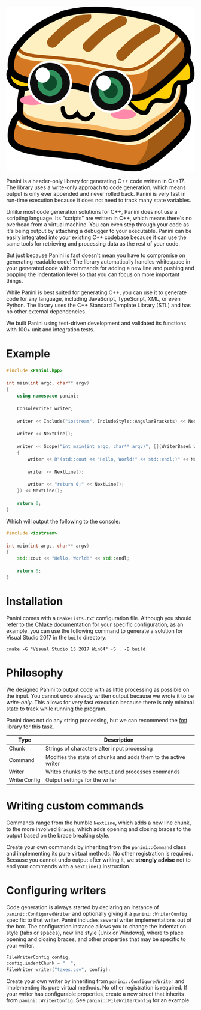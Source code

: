 ![Logo with a cute panini sandwich](./PaniniLogo.png)

Panini is a header-only library for generating C++ code written in C++17. The library uses a write-only approach to code generation, which means output is only ever appended and never rolled back. Panini is very fast in run-time execution because it does not need to track many state variables.

Unlike most code generation solutions for C++, Panini does not use a scripting language. Its "scripts" are written in C++, which means there's no overhead from a virtual machine. You can even step through your code as it's being output by attaching a debugger to your executable. Panini can be easily integrated into your existing C++ codebase because it can use the same tools for retrieving and processing data as the rest of your code.

But just because Panini is fast doesn't mean you have to compromise on generating readable code! The library automatically handles whitespace in your generated code with commands for adding a new line and pushing and popping the indentation level so that you can focus on more important things.

While Panini is best suited for generating C++, you can use it to generate code for any language, including JavaScript, TypeScript, XML, or even Python. The library uses the C++ Standard Template Library (STL) and has no other external dependencies.

We built Panini using test-driven development and validated its functions with 100+ unit and integration tests.

# Example

```cpp
#include <Panini.hpp>

int main(int argc, char** argv)
{
	using namespace panini;

	ConsoleWriter writer;

	writer << Include("iostream", IncludeStyle::AngularBrackets) << NextLine();

	writer << NextLine();

	writer << Scope("int main(int argc, char** argv)", [](WriterBase& writer)
	{
		writer << R"(std::cout << "Hello, World!" << std::endl;)" << NextLine();

		writer << NextLine();

		writer << "return 0;" << NextLine();
	}) << NextLine();

	return 0;
}
```

Which will output the following to the console:

```cpp
#include <iostream>

int main(int argc, char** argv)
{
	std::cout << "Hello, World!" << std::endl;

	return 0;
}
```

# Installation

Panini comes with a `CMakeLists.txt` configuration file. Although you should refer to the [CMake documentation](https://cmake.org/) for your specific configuration, as an example, you can use the following command to generate a solution for Visual Studio 2017 in the `build` directory:

	cmake -G "Visual Studio 15 2017 Win64" -S . -B build

# Philosophy

We designed Panini to output code with as little processing as possible on the input. You cannot undo already written output because we wrote it to be _write-only_. This allows for very fast execution because there is only minimal state to track while running the program.

Panini does not do any string processing, but we can recommend the [fmt](https://github.com/fmtlib/fmt) library for this task.

| Type          | Description                                                     |
| ------------- | --------------------------------------------------------------- |
| Chunk         | Strings of characters after input processing                    |
| Command       | Modifies the state of chunks and adds them to the active writer |
| Writer        | Writes chunks to the output and processes commands              |
| WriterConfig  | Output settings for the writer                                  |

# Writing custom commands

Commands range from the humble `NextLine`, which adds a new line chunk, to the more involved `Braces`, which adds opening and closing braces to the output based on the brace breaking style.

Create your own commands by inheriting from the `panini::Command` class and implementing its pure virtual methods. No other registration is required. Because you cannot undo output after writing it, we **strongly advise** not to end your commands with a `NextLine()` instruction.

# Configuring writers

Code generation is always started by declaring an instance of `panini::ConfiguredWriter` and optionally giving it a `panini::WriterConfig` specific to that writer. Panini includes several writer implementations out of the box. The configuration instance allows you to change the indentation style (tabs or spaces), new line style (Unix or Windows), where to place opening and closing braces, and other properties that may be specific to your writer. 

```cpp
FileWriterConfig config;
config.indentChunk = "  ";
FileWriter writer("taxes.csv", config);
```

Create your own writer by inheriting from `panini::ConfiguredWriter` and implementing its pure virtual methods. No other registration is required. If your writer has configurable properties, create a new struct that inherits from `panini::WriterConfig`. See `panini::FileWriterConfig` for an example.
